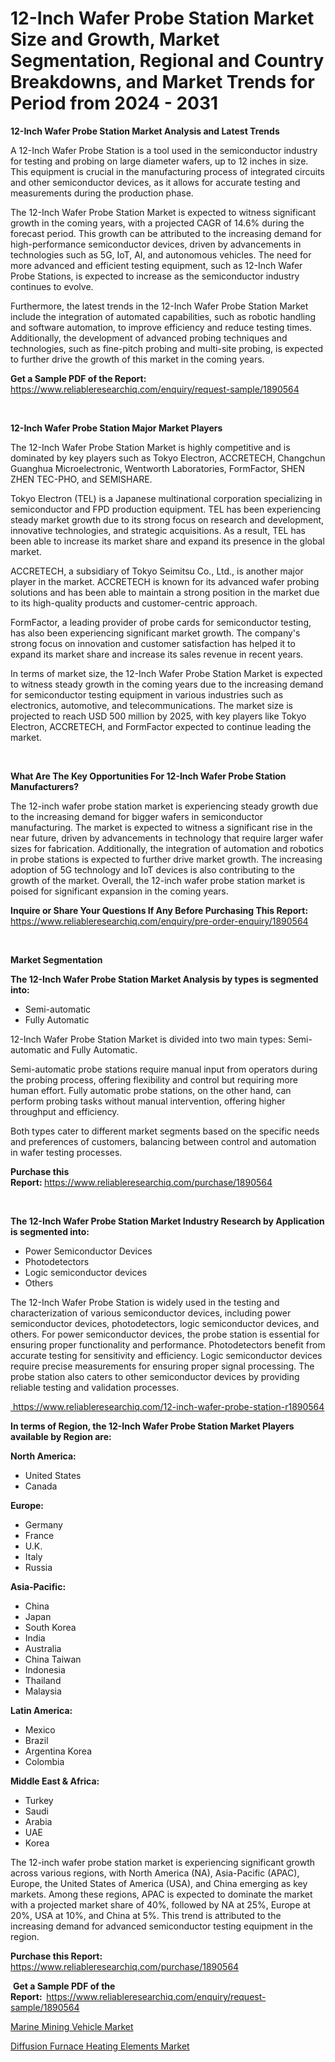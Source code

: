 <p><h1>12-Inch Wafer Probe Station Market Size and Growth, Market Segmentation, Regional and Country Breakdowns, and Market Trends for Period from 2024 -  2031</h1></p><p><strong>12-Inch Wafer Probe Station Market Analysis and Latest Trends</strong></p>
<p><p>A 12-Inch Wafer Probe Station is a tool used in the semiconductor industry for testing and probing on large diameter wafers, up to 12 inches in size. This equipment is crucial in the manufacturing process of integrated circuits and other semiconductor devices, as it allows for accurate testing and measurements during the production phase.</p><p>The 12-Inch Wafer Probe Station Market is expected to witness significant growth in the coming years, with a projected CAGR of 14.6% during the forecast period. This growth can be attributed to the increasing demand for high-performance semiconductor devices, driven by advancements in technologies such as 5G, IoT, AI, and autonomous vehicles. The need for more advanced and efficient testing equipment, such as 12-Inch Wafer Probe Stations, is expected to increase as the semiconductor industry continues to evolve.</p><p>Furthermore, the latest trends in the 12-Inch Wafer Probe Station Market include the integration of automated capabilities, such as robotic handling and software automation, to improve efficiency and reduce testing times. Additionally, the development of advanced probing techniques and technologies, such as fine-pitch probing and multi-site probing, is expected to further drive the growth of this market in the coming years.</p></p>
<p><strong>Get a Sample PDF of the Report:&nbsp;</strong> <a href="https://www.reliableresearchiq.com/enquiry/request-sample/1890564">https://www.reliableresearchiq.com/enquiry/request-sample/1890564</a></p>
<p>&nbsp;</p>
<p><strong>12-Inch Wafer Probe Station Major Market Players</strong></p>
<p><p>The 12-Inch Wafer Probe Station Market is highly competitive and is dominated by key players such as Tokyo Electron, ACCRETECH, Changchun Guanghua Microelectronic, Wentworth Laboratories, FormFactor, SHEN ZHEN TEC-PHO, and SEMISHARE.</p><p>Tokyo Electron (TEL) is a Japanese multinational corporation specializing in semiconductor and FPD production equipment. TEL has been experiencing steady market growth due to its strong focus on research and development, innovative technologies, and strategic acquisitions. As a result, TEL has been able to increase its market share and expand its presence in the global market.</p><p>ACCRETECH, a subsidiary of Tokyo Seimitsu Co., Ltd., is another major player in the market. ACCRETECH is known for its advanced wafer probing solutions and has been able to maintain a strong position in the market due to its high-quality products and customer-centric approach.</p><p>FormFactor, a leading provider of probe cards for semiconductor testing, has also been experiencing significant market growth. The company's strong focus on innovation and customer satisfaction has helped it to expand its market share and increase its sales revenue in recent years.</p><p>In terms of market size, the 12-Inch Wafer Probe Station Market is expected to witness steady growth in the coming years due to the increasing demand for semiconductor testing equipment in various industries such as electronics, automotive, and telecommunications. The market size is projected to reach USD 500 million by 2025, with key players like Tokyo Electron, ACCRETECH, and FormFactor expected to continue leading the market.</p></p>
<p>&nbsp;</p>
<p><strong>What Are The Key Opportunities For 12-Inch Wafer Probe Station Manufacturers?</strong></p>
<p><p>The 12-inch wafer probe station market is experiencing steady growth due to the increasing demand for bigger wafers in semiconductor manufacturing. The market is expected to witness a significant rise in the near future, driven by advancements in technology that require larger wafer sizes for fabrication. Additionally, the integration of automation and robotics in probe stations is expected to further drive market growth. The increasing adoption of 5G technology and IoT devices is also contributing to the growth of the market. Overall, the 12-inch wafer probe station market is poised for significant expansion in the coming years.</p></p>
<p><strong>Inquire or Share Your Questions If Any Before Purchasing This Report:</strong> <a href="https://www.reliableresearchiq.com/enquiry/pre-order-enquiry/1890564">https://www.reliableresearchiq.com/enquiry/pre-order-enquiry/1890564</a></p>
<p>&nbsp;</p>
<p><strong>Market Segmentation</strong></p>
<p><strong>The 12-Inch Wafer Probe Station Market Analysis by types is segmented into:</strong></p>
<p><ul><li>Semi-automatic</li><li>Fully Automatic</li></ul></p>
<p><p>12-Inch Wafer Probe Station Market is divided into two main types: Semi-automatic and Fully Automatic. </p><p>Semi-automatic probe stations require manual input from operators during the probing process, offering flexibility and control but requiring more human effort. Fully automatic probe stations, on the other hand, can perform probing tasks without manual intervention, offering higher throughput and efficiency. </p><p>Both types cater to different market segments based on the specific needs and preferences of customers, balancing between control and automation in wafer testing processes.</p></p>
<p><strong>Purchase this Report:&nbsp;</strong><a href="https://www.reliableresearchiq.com/purchase/1890564">https://www.reliableresearchiq.com/purchase/1890564</a></p>
<p>&nbsp;</p>
<p><strong>The 12-Inch Wafer Probe Station Market Industry Research by Application is segmented into:</strong></p>
<p><ul><li>Power Semiconductor Devices</li><li>Photodetectors</li><li>Logic semiconductor devices</li><li>Others</li></ul></p>
<p><p>The 12-Inch Wafer Probe Station is widely used in the testing and characterization of various semiconductor devices, including power semiconductor devices, photodetectors, logic semiconductor devices, and others. For power semiconductor devices, the probe station is essential for ensuring proper functionality and performance. Photodetectors benefit from accurate testing for sensitivity and efficiency. Logic semiconductor devices require precise measurements for ensuring proper signal processing. The probe station also caters to other semiconductor devices by providing reliable testing and validation processes.</p></p>
<p><a href="https://www.reliableresearchiq.com/12-inch-wafer-probe-station-r1890564">&nbsp;https://www.reliableresearchiq.com/12-inch-wafer-probe-station-r1890564</a></p>
<p><strong>In terms of Region, the 12-Inch Wafer Probe Station Market Players available by Region are:</strong></p>
<p>
    <p> <strong> North America: </strong>
        <ul>
            <li>United States</li>
            <li>Canada</li>
        </ul>
        </p> 
    <p> <strong> Europe: </strong>
        <ul>
            <li>Germany</li>
            <li>France</li>
            <li>U.K.</li>
            <li>Italy</li>
            <li>Russia</li>
        </ul>
        </p> 
    <p> <strong> Asia-Pacific: </strong>
        <ul>
            <li>China</li>
            <li>Japan</li>
            <li>South Korea</li>
            <li>India</li>
            <li>Australia</li>
            <li>China Taiwan</li>
            <li>Indonesia</li>
            <li>Thailand</li>
            <li>Malaysia</li>
        </ul>
        </p> 
    <p> <strong> Latin America: </strong>
        <ul>
            <li>Mexico</li>
            <li>Brazil</li>
            <li>Argentina Korea</li>
            <li>Colombia</li>
        </ul>
        </p> 
    <p> <strong> Middle East & Africa: </strong>
        <ul>
            <li>Turkey</li>
            <li>Saudi</li>
            <li>Arabia</li>
            <li>UAE</li>
            <li>Korea</li>
        </ul>
    </p>
    </p>
<p><p>The 12-inch wafer probe station market is experiencing significant growth across various regions, with North America (NA), Asia-Pacific (APAC), Europe, the United States of America (USA), and China emerging as key markets. Among these regions, APAC is expected to dominate the market with a projected market share of 40%, followed by NA at 25%, Europe at 20%, USA at 10%, and China at 5%. This trend is attributed to the increasing demand for advanced semiconductor testing equipment in the region.</p></p>
<p><strong>Purchase this Report: </strong><a href="https://www.reliableresearchiq.com/purchase/1890564">https://www.reliableresearchiq.com/purchase/1890564</a></p>
<p>&nbsp;<strong>Get a Sample PDF of the Report:&nbsp;&nbsp;</strong><a href="https://www.reliableresearchiq.com/enquiry/request-sample/1890564">https://www.reliableresearchiq.com/enquiry/request-sample/1890564</a></p>
<p><strong></strong></p>
<p><p><a href="https://www.linkedin.com/pulse/global-marine-mining-vehicle-market-size-expected-reach-ldv1c?trackingId=603Vap0mRgOoJMwUPkCIEg%3D%3D">Marine Mining Vehicle Market</a></p><p><a href="https://github.com/msLonKoss78/Market-Research-Report-List-1/blob/main/diffusion-furnace-heating-elements-market.md">Diffusion Furnace Heating Elements Market</a></p></p>